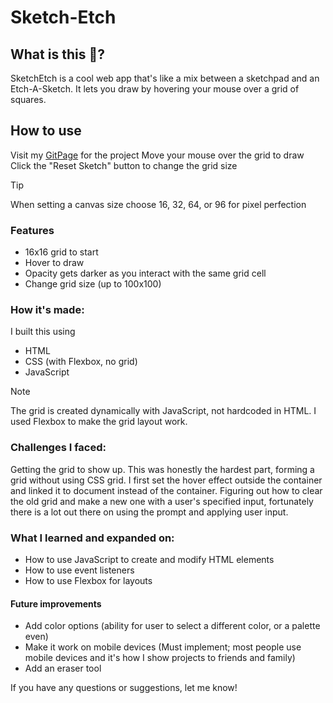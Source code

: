 # Sketch-Etch

## What is this :raised_eyebrow:?

SketchEtch is a cool web app that's like a mix between a sketchpad and an Etch-A-Sketch. It lets you draw by hovering your mouse over a grid of squares.

## How to use

Visit my [GitPage](zalbright90.github.io/sketch-etch/) for the project
Move your mouse over the grid to draw
Click the "Reset Sketch" button to change the grid size

> [!TIP]
> When setting a canvas size choose 16, 32, 64, or 96 for pixel perfection

### Features
- 16x16 grid to start
- Hover to draw
- Opacity gets darker as you interact with the same grid cell
- Change grid size (up to 100x100)

### How it's made:
I built this using
- HTML
- CSS (with Flexbox, no grid)
- JavaScript
  
> [!NOTE]
> The grid is created dynamically with JavaScript, not hardcoded in HTML. I used Flexbox to make the grid layout work.

### Challenges I faced:

Getting the grid to show up. This was honestly the hardest part, forming a grid without using CSS grid.
I first set the hover effect outside the container and linked it to document instead of the container.
Figuring out how to clear the old grid and make a new one with a user's specified input, fortunately there is a lot out there on using the prompt and applying user input.

### What I learned and expanded on:

- How to use JavaScript to create and modify HTML elements
- How to use event listeners
- How to use Flexbox for layouts

#### Future improvements

- Add color options (ability for user to select a different color, or a palette even)
- Make it work on mobile devices (Must implement; most people use mobile devices and it's how I show projects to friends and family)
- Add an eraser tool 

If you have any questions or suggestions, let me know!
